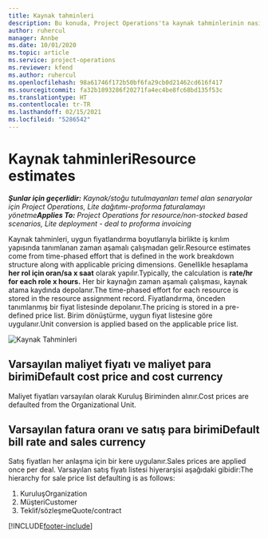 ```yaml
---
title: Kaynak tahminleri
description: Bu konuda, Project Operations'ta kaynak tahminlerinin nasıl hesaplanacağı hakkında bilgiler sağlanmaktadır.
author: ruhercul
manager: Annbe
ms.date: 10/01/2020
ms.topic: article
ms.service: project-operations
ms.reviewer: kfend
ms.author: ruhercul
ms.openlocfilehash: 98a61746f172b50bf6fa29cb0d21462cd616f417
ms.sourcegitcommit: fa32b1893286f20271fa4ec4be8fc68bd135f53c
ms.translationtype: HT
ms.contentlocale: tr-TR
ms.lasthandoff: 02/15/2021
ms.locfileid: "5286542"
---
```

# <a name="resource-estimates"></a><span data-ttu-id="a65ce-103">Kaynak tahminleri</span><span class="sxs-lookup"><span data-stu-id="a65ce-103">Resource estimates</span></span>

<span data-ttu-id="a65ce-104">_**Şunlar için geçerlidir:** Kaynak/stoğu tutulmayanları temel alan senaryolar için Project Operations, Lite dağıtımı-proforma faturalamayı yönetme_</span><span class="sxs-lookup"><span data-stu-id="a65ce-104">_**Applies To:** Project Operations for resource/non-stocked based scenarios, Lite deployment - deal to proforma invoicing_</span></span>

<span data-ttu-id="a65ce-105">Kaynak tahminleri, uygun fiyatlandırma boyutlarıyla birlikte iş kırılım yapısında tanımlanan zaman aşamalı çalışmadan gelir.</span><span class="sxs-lookup"><span data-stu-id="a65ce-105">Resource estimates come from time-phased effort that is defined in the work breakdown structure along with applicable pricing dimensions.</span></span> <span data-ttu-id="a65ce-106">Genellikle hesaplama **her rol için oran/sa x saat** olarak yapılır.</span><span class="sxs-lookup"><span data-stu-id="a65ce-106">Typically, the calculation is **rate/hr for each role x hours.**</span></span> <span data-ttu-id="a65ce-107">Her bir kaynağın zaman aşamalı çalışması, kaynak atama kaydında depolanır.</span><span class="sxs-lookup"><span data-stu-id="a65ce-107">The time-phased effort for each resource is stored in the resource assignment record.</span></span> <span data-ttu-id="a65ce-108">Fiyatlandırma, önceden tanımlanmış bir fiyat listesinde depolanır.</span><span class="sxs-lookup"><span data-stu-id="a65ce-108">The pricing is stored in a pre-defined price list.</span></span> <span data-ttu-id="a65ce-109">Birim dönüştürme, uygun fiyat listesine göre uygulanır.</span><span class="sxs-lookup"><span data-stu-id="a65ce-109">Unit conversion is applied based on the applicable price list.</span></span>

![Kaynak Tahminleri](./media/navigation12.png)

## <a name="default-cost-price-and-cost-currency"></a><span data-ttu-id="a65ce-111">Varsayılan maliyet fiyatı ve maliyet para birimi</span><span class="sxs-lookup"><span data-stu-id="a65ce-111">Default cost price and cost currency</span></span>

<span data-ttu-id="a65ce-112">Maliyet fiyatları varsayılan olarak Kuruluş Biriminden alınır.</span><span class="sxs-lookup"><span data-stu-id="a65ce-112">Cost prices are defaulted from the Organizational Unit.</span></span>

## <a name="default-bill-rate-and-sales-currency"></a><span data-ttu-id="a65ce-113">Varsayılan fatura oranı ve satış para birimi</span><span class="sxs-lookup"><span data-stu-id="a65ce-113">Default bill rate and sales currency</span></span>

<span data-ttu-id="a65ce-114">Satış fiyatları her anlaşma için bir kere uygulanır.</span><span class="sxs-lookup"><span data-stu-id="a65ce-114">Sales prices are applied once per deal.</span></span> <span data-ttu-id="a65ce-115">Varsayılan satış fiyatı listesi hiyerarşisi aşağıdaki gibidir:</span><span class="sxs-lookup"><span data-stu-id="a65ce-115">The hierarchy for sale price list defaulting is as follows:</span></span>

1. <span data-ttu-id="a65ce-116">Kuruluş</span><span class="sxs-lookup"><span data-stu-id="a65ce-116">Organization</span></span>
2. <span data-ttu-id="a65ce-117">Müşteri</span><span class="sxs-lookup"><span data-stu-id="a65ce-117">Customer</span></span>
3. <span data-ttu-id="a65ce-118">Teklif/sözleşme</span><span class="sxs-lookup"><span data-stu-id="a65ce-118">Quote/contract</span></span>


[!INCLUDE[footer-include](../includes/footer-banner.md)]